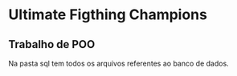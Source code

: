  
# Ultimate Figthing Champions
## Trabalho de POO

Na pasta sql tem todos os arquivos referentes ao banco de dados.
